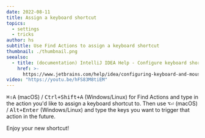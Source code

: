 ```yaml
---
date: 2022-08-11
title: Assign a keyboard shortcut
topics:
  - settings
  - tricks
author: hs
subtitle: Use Find Actions to assign a keyboard shortcut
thumbnail: ./thumbnail.png
seealso:
  - title: (documentation) IntelliJ IDEA Help - Configure keyboard shortcuts
    href: >-
      https://www.jetbrains.com/help/idea/configuring-keyboard-and-mouse-shortcuts.html
video: "https://youtu.be/hFS83M8tiEM"
---
```


<kbd>⌘⇧A</kbd> (macOS) / <kbd>Ctrl+Shift+A</kbd> (Windows/Linux) for Find Actions and type in the action you'd like to assign a keyboard shortcut to. Then use <kbd>⌥⏎</kbd> (macOS) / <kbd>Alt+Enter</kbd> (Windows/Linux) and type the keys you want to trigger that action in the future.

Enjoy your new shortcut!
